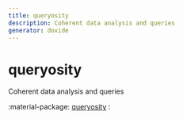 ```yaml
---
title: queryosity
description: Coherent data analysis and queries
generator: doxide
---
```



# queryosity

Coherent data analysis and queries

:material-package: [queryosity](queryosity/index.md)
:   


